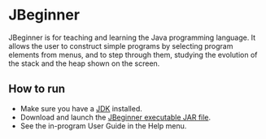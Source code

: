 # JBeginner

JBeginner is for teaching and learning the Java programming language. It allows the user to construct simple programs by selecting program elements from menus, and to step through them, studying the evolution of the stack and the heap shown on the screen.

## How to run

- Make sure you have a [JDK](https://www.oracle.com/technetwork/java/javase/downloads/index.html) installed.
- Download and launch the [JBeginner executable JAR file](https://github.com/btj/jbeginner/releases/download/0.1/jbeginner-0.1.jar).
- See the in-program User Guide in the Help menu.
